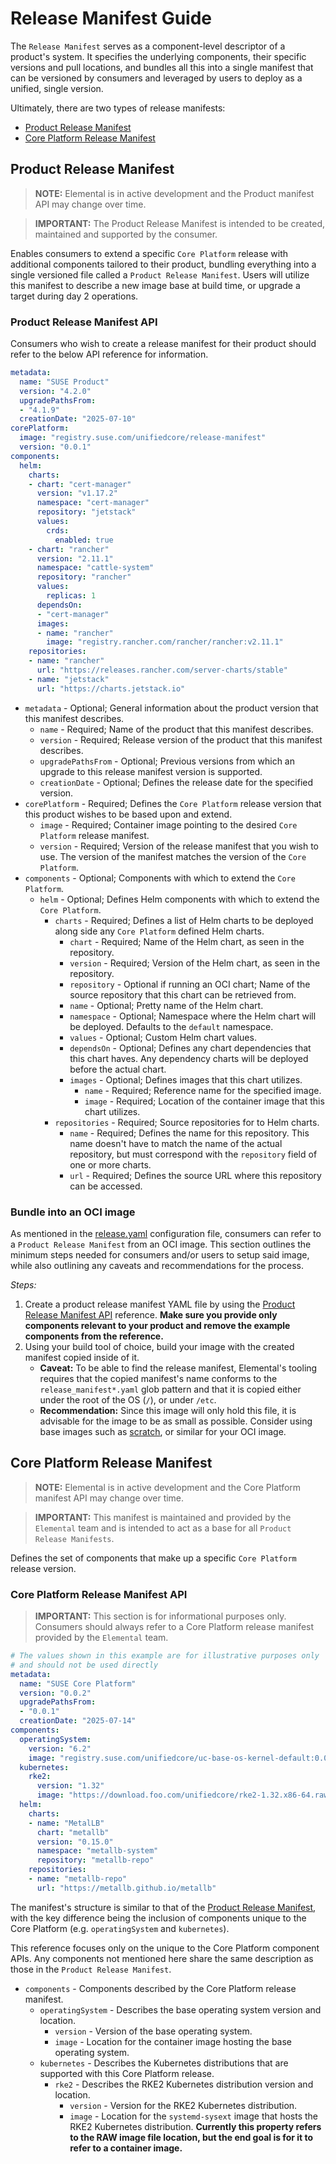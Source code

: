 # Release Manifest Guide

The `Release Manifest` serves as a component-level descriptor of a product's system. It specifies the underlying components, their specific versions and pull locations, and bundles all this into a single manifest that can be versioned by consumers and leveraged by users to deploy as a unified, single version.

Ultimately, there are two types of release manifests:

* [Product Release Manifest](#product-release-manifest)
* [Core Platform Release Manifest](#core-platform-release-manifest)

## Product Release Manifest

> **NOTE:** Elemental is in active development and the Product manifest API may change over time.

> **IMPORTANT:** The Product Release Manifest is intended to be created, maintained and supported by the consumer.

Enables consumers to extend a specific `Core Platform` release with additional components tailored to their product, bundling everything into a single versioned file called a `Product Release Manifest`. Users will utilize this manifest to describe a new image base at build time, or upgrade a target during day 2 operations.

### Product Release Manifest API

Consumers who wish to create a release manifest for their product should refer to the below API reference for information.

```yaml
metadata:
  name: "SUSE Product"
  version: "4.2.0"
  upgradePathsFrom:
  - "4.1.9"
  creationDate: "2025-07-10"
corePlatform:
  image: "registry.suse.com/unifiedcore/release-manifest"
  version: "0.0.1"
components:
  helm:
    charts:
    - chart: "cert-manager"
      version: "v1.17.2"
      namespace: "cert-manager"
      repository: "jetstack"
      values:
        crds:
          enabled: true
    - chart: "rancher"
      version: "2.11.1"
      namespace: "cattle-system"
      repository: "rancher"
      values:
        replicas: 1
      dependsOn:
      - "cert-manager"
      images:
      - name: "rancher"
        image: "registry.rancher.com/rancher/rancher:v2.11.1"
    repositories:
    - name: "rancher"
      url: "https://releases.rancher.com/server-charts/stable"
    - name: "jetstack"
      url: "https://charts.jetstack.io"
```

* `metadata` - Optional; General information about the product version that this manifest describes.
  * `name` - Required; Name of the product that this manifest describes.
  * `version` - Required; Release version of the product that this manifest describes.
  * `upgradePathsFrom` - Optional; Previous versions from which an upgrade to this release manifest version is supported.
  * `creationDate` - Optional; Defines the release date for the specified version.
* `corePlatform` - Required; Defines the `Core Platform` release version that this product wishes to be based upon and extend.
  * `image` - Required; Container image pointing to the desired `Core Platform` release manifest.
  * `version` - Required; Version of the release manifest that you wish to use. The version of the manifest matches the version of the `Core Platform`.
* `components` - Optional; Components with which to extend the `Core Platform`.
  * `helm` - Optional; Defines Helm components with which to extend the `Core Platform`.
    * `charts` - Required; Defines a list of Helm charts to be deployed along side any `Core Platform` defined Helm charts.
      * `chart` - Required; Name of the Helm chart, as seen in the repository.
      * `version` - Required; Version of the Helm chart, as seen in the repository.
      * `repository` - Optional if running an OCI chart; Name of the source repository that this chart can be retrieved from.
      * `name` - Optional; Pretty name of the Helm chart.
      * `namespace` - Optional; Namespace where the Helm chart will be deployed. Defaults to the `default` namespace.
      * `values` - Optional; Custom Helm chart values.
      * `dependsOn` - Optional; Defines any chart dependencies that this chart haves. Any dependency charts will be deployed before the actual chart.
      * `images` - Optional; Defines images that this chart utilizes.
        * `name` - Required; Reference name for the specified image.
        * `image` - Required; Location of the container image that this chart utilizes.
    * `repositories` - Required; Source repositories for to Helm charts.
      * `name` - Required; Defines the name for this repository. This name doesn't have to match the name of the actual repository, but must correspond with the `repository` field of one or more charts.
      * `url` - Required; Defines the source URL where this repository can be accessed.

### Bundle into an OCI image

As mentioned in the [release.yaml](configuration-directory.md#releaseyaml) configuration file, consumers can refer to a `Product Release Manifest` from an OCI image. This section outlines the minimum steps needed for consumers and/or users to setup said image, while also outlining any caveats and recommendations for the process.

*Steps:*
1. Create a product release manifest YAML file by using the [Product Release Manifest API](#product-release-manifest-api) reference. **Make sure you provide only components relevant to your product and remove the example components from the reference.**
2. Using your build tool of choice, build your image with the created manifest copied inside of it.
   * **Caveat:** To be able to find the release manifest, Elemental's tooling requires that the copied manifest's name conforms to the `release_manifest*.yaml` glob pattern and that it is copied either under the root of the OS (`/`), or under `/etc`. 
   * **Recommendation:** Since this image will only hold this file, it is advisable for the image to be as small as possible. Consider using base images such as [scratch](https://hub.docker.com/_/scratch), or similar for your OCI image.

## Core Platform Release Manifest

> **NOTE:** Elemental is in active development and the Core Platform manifest API may change over time.

> **IMPORTANT:** This manifest is maintained and provided by the `Elemental` team and is intended to act as a base for all `Product Release Manifests`.

Defines the set of components that make up a specific `Core Platform` release version.

### Core Platform Release Manifest API

> **IMPORTANT:** This section is for informational purposes only. Consumers should always refer to a Core Platform release manifest provided by the `Elemental` team.

```yaml
# The values shown in this example are for illustrative purposes only
# and should not be used directly
metadata:
  name: "SUSE Core Platform"
  version: "0.0.2"
  upgradePathsFrom: 
  - "0.0.1"
  creationDate: "2025-07-14"
components:
  operatingSystem:
    version: "6.2"
    image: "registry.suse.com/unifiedcore/uc-base-os-kernel-default:0.0.1"
  kubernetes:
    rke2:
      version: "1.32"
      image: "https://download.foo.com/unifiedcore/rke2-1.32.x86-64.raw"
  helm:
    charts:
    - name: "MetalLB"
      chart: "metallb"
      version: "0.15.0"
      namespace: "metallb-system"
      repository: "metallb-repo"
    repositories:
    - name: "metallb-repo"
      url: "https://metallb.github.io/metallb"
```

The manifest's structure is similar to that of the [Product Release Manifest](#product-release-manifest-api), with the key difference being the inclusion of components unique to the Core Platform (e.g. `operatingSystem` and `kubernetes`). 

This reference focuses only on the unique to the Core Platform component APIs. Any components not mentioned here share the same description as those in the `Product Release Manifest`.

* `components` - Components described by the Core Platform release manifest.
  * `operatingSystem` - Describes the base operating system version and location.
    * `version` - Version of the base operating system.
    * `image` - Location for the container image hosting the base operating system.
  * `kubernetes` - Describes the Kubernetes distributions that are supported with this Core Platform release.
    * `rke2` - Describes the RKE2 Kubernetes distribution version and location.
      * `version` - Version for the RKE2 Kubernetes distribution.
      * `image` - Location for the `systemd-sysext` image that hosts the RKE2 Kubernetes distribution. **Currently this property refers to the RAW image file location, but the end goal is for it to refer to a container image.**
